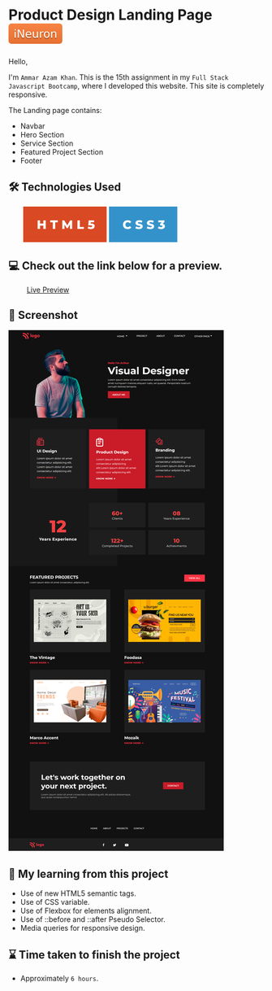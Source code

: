 # Product Design Landing Page [![iNeuron](./img/iNeuron-badge.svg)](https://ineuron.ai/)

Hello,

I'm `Ammar Azam Khan`. This is the 15th assignment in my `Full Stack Javascript Bootcamp`, where I developed this website. This site is completely responsive.

The Landing page contains:

- Navbar
- Hero Section
- Service Section
- Featured Project Section
- Footer

## 🛠 Technologies Used

&emsp; &ensp; [![HTML5](./img/HTML%20badge.svg)](https://developer.mozilla.org/en-US/docs/Web/HTML) [![CSS3](./img/CSS%20badge.svg)](https://developer.mozilla.org/en-US/docs/Web/CSS)

## 💻 Check out the link below for a preview.

&emsp; &ensp; &ensp;[Live Preview](https://product-design-profile.netlify.app)

## 📸 Screenshot

![Project Screenshort](./png.png)

## 📝 My learning from this project

- Use of new HTML5 semantic tags.
- Use of CSS variable.
- Use of Flexbox for elements alignment.
- Use of ::before and ::after Pseudo Selector.
- Media queries for responsive design.

## ⌛ Time taken to finish the project

- Approximately `6 hours`.

